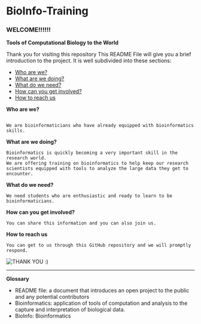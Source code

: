 # BioInfo-Training
### WELCOME!!!!!!
**Tools of Computational Biology to the World**

Thank you for visiting this repository
This README File will give you a brief introduction to the project. It is well subdivided into these sections:

- [Who are we?](url)
- [What are we doing?](url)
- [What do we need?](url)
- [How can you get involved?](url)
- [How to reach us](url)


**Who are we?**
~~~

We are bioinformaticians who have already equipped with bioinformatics skills.
~~~

**What are we doing?**

~~~
Bioinformatics is quickly becoming a very important skill in the research world. 
We are offering training on bioinformatics to help keep our research scientists equipped with tools to analyze the large data they get to encounter.
~~~

**What do we need?**

~~~
We need students who are enthusiastic and ready to learn to be bioinformaticians. 
~~~
**How can you get involved?**

~~~
You can share this information and you can also join us.
~~~

**How to reach us**

~~~
You can get to us through this GitHub repository and we will promptly respond.
~~~

![**THANK YOU :)**](https://upload.wikimedia.org/wikipedia/commons/0/04/Thank-you-transparent.svg)

***

**Glossary**

- README file: a document that introduces an open project to the public and any potential contributors
- Bioinformatics: application of tools of computation and analysis to the capture and interpretation of biological data.
- BioInfo: Bioinformatics
